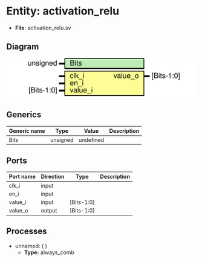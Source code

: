 
# Entity: activation_relu 
- **File**: activation_relu.sv

## Diagram
![Diagram](activation_relu.svg "Diagram")
## Generics

| Generic name | Type     | Value     | Description |
| ------------ | -------- | --------- | ----------- |
| Bits         | unsigned | undefined |             |

## Ports

| Port name | Direction | Type       | Description |
| --------- | --------- | ---------- | ----------- |
| clk_i     | input     |            |             |
| en_i      | input     |            |             |
| value_i   | input     | [Bits-1:0] |             |
| value_o   | output    | [Bits-1:0] |             |

## Processes
- unnamed: (  )
  - **Type:** always_comb
